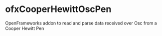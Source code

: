 # ofxCooperHewittOscPen
OpenFrameworks addon to read and parse data received over Osc from a Cooper Hewitt Pen
